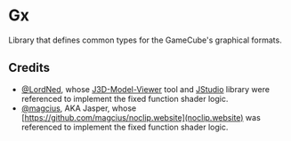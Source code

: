 # Gx

Library that defines common types for the GameCube's graphical formats. 

## Credits

- [@LordNed](https://github.com/LordNed), whose [J3D-Model-Viewer](https://github.com/LordNed/J3D-Model-Viewer) tool and [JStudio](https://github.com/LordNed/JStudio) library were referenced to implement the fixed function shader logic.
- [@magcius](https://github.com/magcius), AKA Jasper, whose [https://github.com/magcius/noclip.website](noclip.website) was referenced to implement the fixed function shader logic.